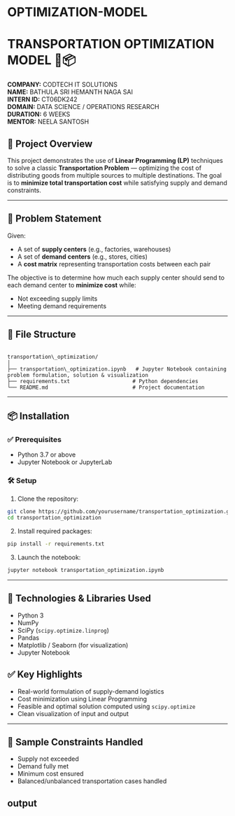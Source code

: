 # OPTIMIZATION-MODEL


# TRANSPORTATION OPTIMIZATION MODEL 🚚📦

**COMPANY:** CODTECH IT SOLUTIONS  
**NAME:** BATHULA SRI HEMANTH NAGA SAI  
**INTERN ID:** CT06DK242  
**DOMAIN:** DATA SCIENCE / OPERATIONS RESEARCH  
**DURATION:** 6 WEEKS  
**MENTOR:** NEELA SANTOSH  


## 📘 Project Overview

This project demonstrates the use of **Linear Programming (LP)** techniques to solve a classic **Transportation Problem** — optimizing the cost of distributing goods from multiple sources to multiple destinations. The goal is to **minimize total transportation cost** while satisfying supply and demand constraints.

---

## 🧮 Problem Statement

Given:
- A set of **supply centers** (e.g., factories, warehouses)
- A set of **demand centers** (e.g., stores, cities)
- A **cost matrix** representing transportation costs between each pair

The objective is to determine how much each supply center should send to each demand center to **minimize cost** while:
- Not exceeding supply limits
- Meeting demand requirements

---

## 📁 File Structure

```

transportation\_optimization/
│
├── transportation\_optimization.ipynb   # Jupyter Notebook containing problem formulation, solution & visualization
├── requirements.txt                    # Python dependencies
└── README.md                           # Project documentation

````

---

## 📦 Installation

### ✅ Prerequisites

- Python 3.7 or above
- Jupyter Notebook or JupyterLab

### 🛠️ Setup

1. Clone the repository:

```bash
git clone https://github.com/yourusername/transportation_optimization.git
cd transportation_optimization
````

2. Install required packages:

```bash
pip install -r requirements.txt
```

3. Launch the notebook:

```bash
jupyter notebook transportation_optimization.ipynb
```

---

## 🧠 Technologies & Libraries Used

* Python 3
* NumPy
* SciPy (`scipy.optimize.linprog`)
* Pandas
* Matplotlib / Seaborn (for visualization)
* Jupyter Notebook



## ✅ Key Highlights

* Real-world formulation of supply-demand logistics
* Cost minimization using Linear Programming
* Feasible and optimal solution computed using `scipy.optimize`
* Clean visualization of input and output

---

## 🧾 Sample Constraints Handled

* Supply not exceeded
* Demand fully met
* Minimum cost ensured
* Balanced/unbalanced transportation cases handled

## output

